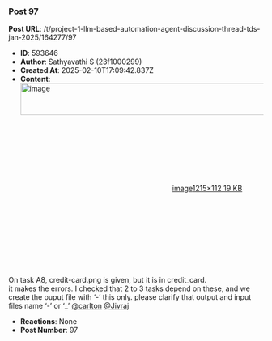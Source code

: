 ### Post 97
**Post URL**: /t/project-1-llm-based-automation-agent-discussion-thread-tds-jan-2025/164277/97
- **ID**: 593646
- **Author**: Sathyavathi S  (23f1000299)
- **Created At**: 2025-02-10T17:09:42.837Z
- **Content**:  
  <div class="lightbox-wrapper"><a class="lightbox" href="https://europe1.discourse-cdn.com/flex013/uploads/iitm/original/3X/a/4/a47a14f732c91f801761f2728bdf74f5611c81f0.png" data-download-href="/uploads/short-url/nt1RANtC1bK5k7LPCda2eu3wnHW.png?dl=1" title="image" rel="noopener nofollow ugc"><img src="https://europe1.discourse-cdn.com/flex013/uploads/iitm/optimized/3X/a/4/a47a14f732c91f801761f2728bdf74f5611c81f0_2_690x63.png" alt="image" data-base62-sha1="nt1RANtC1bK5k7LPCda2eu3wnHW" width="690" height="63" srcset="https://europe1.discourse-cdn.com/flex013/uploads/iitm/optimized/3X/a/4/a47a14f732c91f801761f2728bdf74f5611c81f0_2_690x63.png, https://europe1.discourse-cdn.com/flex013/uploads/iitm/optimized/3X/a/4/a47a14f732c91f801761f2728bdf74f5611c81f0_2_1035x94.png 1.5x, https://europe1.discourse-cdn.com/flex013/uploads/iitm/original/3X/a/4/a47a14f732c91f801761f2728bdf74f5611c81f0.png 2x" data-dominant-color="EAEAEA"><div class="meta"><svg class="fa d-icon d-icon-far-image svg-icon" aria-hidden="true"><use href="#far-image"></use></svg><span class="filename">image</span><span class="informations">1215×112 19 KB</span><svg class="fa d-icon d-icon-discourse-expand svg-icon" aria-hidden="true"><use href="#discourse-expand"></use></svg></div></a></div>
On task A8, credit-card.png is given, but it is in credit_card.<br>
it makes the errors. I checked that 2 to 3 tasks depend on these, and we create the ouput file with ‘-’ this only. please clarify that output and input files name ‘-’ or ‘_’   <a class="mention" href="/u/carlton">@carlton</a>  <a class="mention" href="/u/jivraj">@Jivraj</a>
- **Reactions**: None
- **Post Number**: 97

